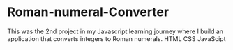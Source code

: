 # Roman-numeral-Converter
This was the 2nd project in my Javascript learning journey where I build an application that converts integers to Roman numerals.
HTML CSS JavaScipt
